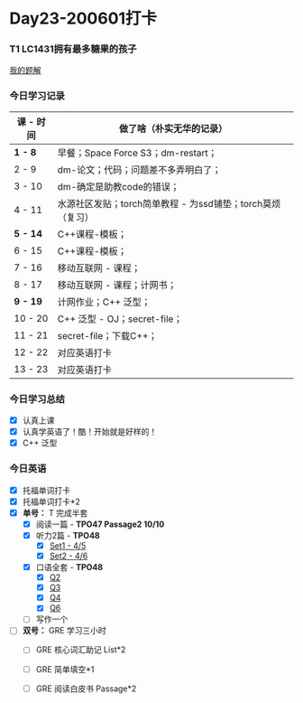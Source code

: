 # Day23-200601打卡

### T1 LC1431拥有最多糖果的孩子 

[我的题解](https://github.com/david990917/My-LeetCode-Solutions/tree/master/%E7%AE%97%E6%B3%95/1431.%20%E6%8B%A5%E6%9C%89%E6%9C%80%E5%A4%9A%E7%B3%96%E6%9E%9C%E7%9A%84%E5%AD%A9%E5%AD%90)

### 今日学习记录

| 课 - 时间  | 做了啥（朴实无华的记录）                                   |
| ---------- | ---------------------------------------------------------- |
| **1 - 8**  | 早餐；Space Force S3；dm-restart；                         |
| 2 - 9      | dm-论文；代码；问题差不多弄明白了；                        |
| 3 - 10     | dm-确定是助教code的错误；                                  |
| 4 - 11     | 水源社区发贴；torch简单教程 - 为ssd铺垫；torch莫烦（复习） |
| **5 - 14** | C++课程-模板；                                             |
| 6 - 15     | C++课程-模板；                                             |
| 7 - 16     | 移动互联网 - 课程；                                        |
| 8 - 17     | 移动互联网 - 课程；计网书；                                |
| **9 - 19** | 计网作业；C++ 泛型；                                       |
| 10 - 20    | C++ 泛型 - OJ；secret-file；                               |
| 11 - 21    | secret-file；下载C++；                                     |
| 12 - 22    | 对应英语打卡                                               |
| 13 - 23    | 对应英语打卡                                               |

### 今日学习总结

- [x] 认真上课
- [x] 认真学英语了！酷！开始就是好样的！
- [x] C++ 泛型

### 今日英语

- [x] 托福单词打卡
- [x] 托福单词打卡*2
- [x] **单号：** T 完成半套 
  - [x] 阅读一篇 - **TPO47 Passage2 10/10**
  - [x] 听力2篇 - **TPO48**
    - [x] [Set1 - 4/5](https://toefl.kmf.com/listening/resultsum/159102341003423690)
    - [x] [Set2 - 4/6](https://toefl.kmf.com/listening/result/159102365385115231)
  - [x] 口语全套 - **TPO48**
    - [x] [Q2](https://toefl.kmf.com/speaking/result/159102490214888648/62272)
    - [x] [Q3](https://toefl.kmf.com/speaking/result/159102566684571338/62273)
    - [x] [Q4](https://toefl.kmf.com/speaking/result/159102566752339028/62274)
    - [x] [Q6](https://toefl.kmf.com/speaking/result/159102566844048749/62276)
  - [ ] 写作一个
- [ ] **双号：** GRE 学习三小时
  - [ ] GRE 核心词汇助记 List*2
  - [ ] GRE 简单填空*1
  - [ ] GRE 阅读白皮书 Passage*2



